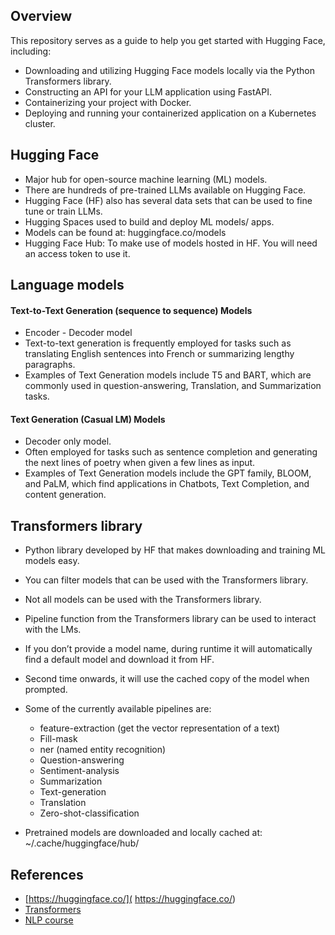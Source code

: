 ## Overview
This repository serves as a guide to help you get started with Hugging Face, including:

* Downloading and utilizing Hugging Face models locally via the Python Transformers library.
* Constructing an API for your LLM application using FastAPI.
* Containerizing your project with Docker.
* Deploying and running your containerized application on a Kubernetes cluster.

## Hugging Face
* Major hub for open-source machine learning (ML) models.
* There are hundreds of pre-trained LLMs available on Hugging Face.
* Hugging Face (HF) also has several data sets that can be used to fine tune or train LLMs.
* Hugging Spaces used to build and deploy ML models/ apps.
* Models can be found at: huggingface.co/models
* Hugging Face Hub: To make use of models hosted in HF. You will need an access token to use it.

## Language models
#### Text-to-Text Generation (sequence to sequence) Models

* Encoder - Decoder model
* Text-to-text generation is frequently employed for tasks such as translating English sentences into French or summarizing lengthy paragraphs.
* Examples of Text Generation models include T5 and BART, which are commonly used in question-answering, Translation, and Summarization tasks.


#### Text Generation (Casual LM) Models

* Decoder only model. 
* Often employed for tasks such as sentence completion and generating the next lines of poetry when given a few lines as input.
* Examples of Text Generation models include the GPT family, BLOOM, and PaLM, which find applications in Chatbots, Text Completion, and content generation.


## Transformers library 
* Python library developed by HF that makes downloading and training ML models easy.
* You can filter models that can be used with the Transformers library.
* Not all models can be used with the Transformers library.
* Pipeline function from the Transformers library can be used to interact with the LMs.
* If you don’t provide a model name, during runtime it will automatically find a default model and download it from HF.
* Second time onwards, it will use the cached copy of the model when prompted.
* Some of the currently available pipelines are:

    - feature-extraction (get the vector representation of a text)
    - Fill-mask
    - ner (named entity recognition)
    - Question-answering
    - Sentiment-analysis
    - Summarization
    - Text-generation
    - Translation
    - Zero-shot-classification

* Pretrained models are downloaded and locally cached at: ~/.cache/huggingface/hub/

## References
* [https://huggingface.co/]( https://huggingface.co/)
* [Transformers](https://huggingface.co/docs/transformers/index)
* [NLP course](https://huggingface.co/learn/nlp-course/chapter1/1)

